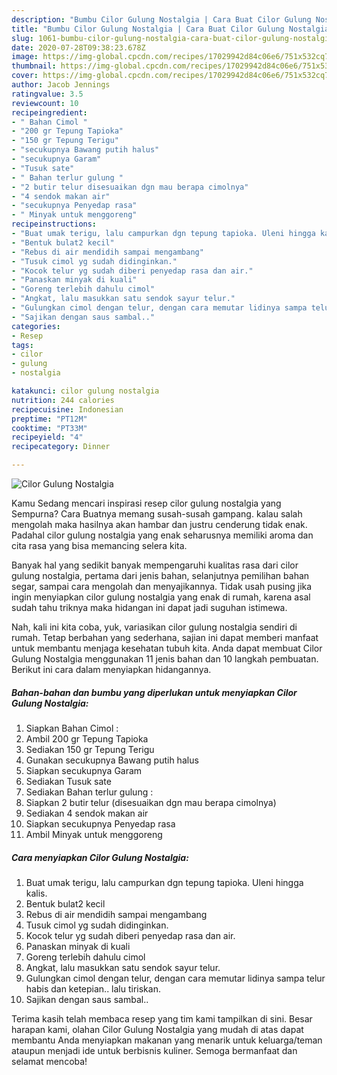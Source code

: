 ```yaml
---
description: "Bumbu Cilor Gulung Nostalgia | Cara Buat Cilor Gulung Nostalgia Yang Enak dan Simpel"
title: "Bumbu Cilor Gulung Nostalgia | Cara Buat Cilor Gulung Nostalgia Yang Enak dan Simpel"
slug: 1061-bumbu-cilor-gulung-nostalgia-cara-buat-cilor-gulung-nostalgia-yang-enak-dan-simpel
date: 2020-07-28T09:38:23.678Z
image: https://img-global.cpcdn.com/recipes/17029942d84c06e6/751x532cq70/cilor-gulung-nostalgia-foto-resep-utama.jpg
thumbnail: https://img-global.cpcdn.com/recipes/17029942d84c06e6/751x532cq70/cilor-gulung-nostalgia-foto-resep-utama.jpg
cover: https://img-global.cpcdn.com/recipes/17029942d84c06e6/751x532cq70/cilor-gulung-nostalgia-foto-resep-utama.jpg
author: Jacob Jennings
ratingvalue: 3.5
reviewcount: 10
recipeingredient:
- " Bahan Cimol "
- "200 gr Tepung Tapioka"
- "150 gr Tepung Terigu"
- "secukupnya Bawang putih halus"
- "secukupnya Garam"
- "Tusuk sate"
- " Bahan terlur gulung "
- "2 butir telur disesuaikan dgn mau berapa cimolnya"
- "4 sendok makan air"
- "secukupnya Penyedap rasa"
- " Minyak untuk menggoreng"
recipeinstructions:
- "Buat umak terigu, lalu campurkan dgn tepung tapioka. Uleni hingga kalis."
- "Bentuk bulat2 kecil"
- "Rebus di air mendidih sampai mengambang"
- "Tusuk cimol yg sudah didinginkan."
- "Kocok telur yg sudah diberi penyedap rasa dan air."
- "Panaskan minyak di kuali"
- "Goreng terlebih dahulu cimol"
- "Angkat, lalu masukkan satu sendok sayur telur."
- "Gulungkan cimol dengan telur, dengan cara memutar lidinya sampa telur habis dan ketepian.. lalu tiriskan."
- "Sajikan dengan saus sambal.."
categories:
- Resep
tags:
- cilor
- gulung
- nostalgia

katakunci: cilor gulung nostalgia 
nutrition: 244 calories
recipecuisine: Indonesian
preptime: "PT12M"
cooktime: "PT33M"
recipeyield: "4"
recipecategory: Dinner

---
```



![Cilor Gulung Nostalgia](https://img-global.cpcdn.com/recipes/17029942d84c06e6/751x532cq70/cilor-gulung-nostalgia-foto-resep-utama.jpg)

Kamu Sedang mencari inspirasi resep cilor gulung nostalgia yang Sempurna? Cara Buatnya memang susah-susah gampang. kalau salah mengolah maka hasilnya akan hambar dan justru cenderung tidak enak. Padahal cilor gulung nostalgia yang enak seharusnya memiliki aroma dan cita rasa yang bisa memancing selera kita.

Banyak hal yang sedikit banyak mempengaruhi kualitas rasa dari cilor gulung nostalgia, pertama dari jenis bahan, selanjutnya pemilihan bahan segar, sampai cara mengolah dan menyajikannya. Tidak usah pusing jika ingin menyiapkan cilor gulung nostalgia yang enak di rumah, karena asal sudah tahu triknya maka hidangan ini dapat jadi suguhan istimewa.




Nah, kali ini kita coba, yuk, variasikan cilor gulung nostalgia sendiri di rumah. Tetap berbahan yang sederhana, sajian ini dapat memberi manfaat untuk membantu menjaga kesehatan tubuh kita. Anda dapat membuat Cilor Gulung Nostalgia menggunakan 11 jenis bahan dan 10 langkah pembuatan. Berikut ini cara dalam menyiapkan hidangannya.

<!--inarticleads1-->

##### Bahan-bahan dan bumbu yang diperlukan untuk menyiapkan Cilor Gulung Nostalgia:

1. Siapkan  Bahan Cimol :
1. Ambil 200 gr Tepung Tapioka
1. Sediakan 150 gr Tepung Terigu
1. Gunakan secukupnya Bawang putih halus
1. Siapkan secukupnya Garam
1. Sediakan Tusuk sate
1. Sediakan  Bahan terlur gulung :
1. Siapkan 2 butir telur (disesuaikan dgn mau berapa cimolnya)
1. Sediakan 4 sendok makan air
1. Siapkan secukupnya Penyedap rasa
1. Ambil  Minyak untuk menggoreng




<!--inarticleads2-->

##### Cara menyiapkan Cilor Gulung Nostalgia:

1. Buat umak terigu, lalu campurkan dgn tepung tapioka. Uleni hingga kalis.
1. Bentuk bulat2 kecil
1. Rebus di air mendidih sampai mengambang
1. Tusuk cimol yg sudah didinginkan.
1. Kocok telur yg sudah diberi penyedap rasa dan air.
1. Panaskan minyak di kuali
1. Goreng terlebih dahulu cimol
1. Angkat, lalu masukkan satu sendok sayur telur.
1. Gulungkan cimol dengan telur, dengan cara memutar lidinya sampa telur habis dan ketepian.. lalu tiriskan.
1. Sajikan dengan saus sambal..




Terima kasih telah membaca resep yang tim kami tampilkan di sini. Besar harapan kami, olahan Cilor Gulung Nostalgia yang mudah di atas dapat membantu Anda menyiapkan makanan yang menarik untuk keluarga/teman ataupun menjadi ide untuk berbisnis kuliner. Semoga bermanfaat dan selamat mencoba!
